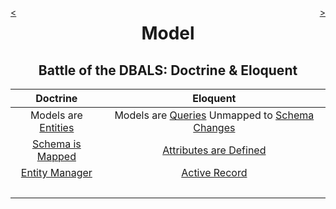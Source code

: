 <div style="float: right;">

[>](./model-5.md)

</div>
<div style="float: left;">

[<](./model-3.md)

</div>

<center>

Model
=====

Battle of the DBALS: Doctrine & Eloquent
----------------------------------------

</center>

Doctrine | Eloquent
:---:|:---:
Models are [Entities](https://github.com/greenhollow/symfony-demo/commit/2638abf362da1e1ea0045f4a22163da95b5b8f59) | Models are [Queries](https://github.com/greenhollow/laravel-demo/commit/01ece0b499119d0c174d1436d741c2a68d5fa036) Unmapped to [Schema Changes](https://github.com/greenhollow/laravel-demo/commit/e2f3680c75f1dca89026c880bfa9e991fe7d57b8)
[Schema is Mapped](https://github.com/greenhollow/symfony-demo/commit/9fcd5d3318dd13bd1efd356382895148e4ca187f) | [Attributes are Defined](https://github.com/greenhollow/laravel-demo/commit/c7f47784e8bd5c61f8bb4dea1c9baf4289230cae)
[Entity Manager](https://github.com/greenhollow/symfony-demo/commit/5bf8938fc2577fe54282bf04295c648e68d653f5) | [Active Record](https://github.com/greenhollow/laravel-demo/commit/00d819b79067e018d1e85c1cdc8431e13ca0a721)
&nbsp; |
